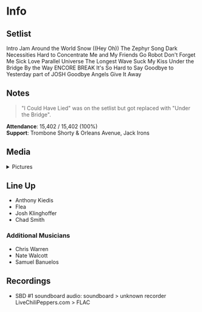 # Info

## Setlist

Intro Jam
Around the World
Snow ((Hey Oh))
The Zephyr Song
Dark Necessities
Hard to Concentrate
Me and My Friends
Go Robot
Don't Forget Me
Sick Love
Parallel Universe
The Longest Wave
Suck My Kiss
Under the Bridge
By the Way
ENCORE BREAK
It's So Hard to Say Goodbye to Yesterday part of JOSH
Goodbye Angels
Give It Away

## Notes

> "I Could Have Lied" was on the setlist but got replaced with "Under the Bridge".

**Attendance**: 15,402 / 15,402 (100%)
<br>
**Support**: Trombone Shorty & Orleans Avenue, Jack Irons

## Media 

<details>
  <summary>Pictures</summary>
  <!--<img alt="Setlist" title="Setlist" src="_.jpg" height="200" />
  <img alt="Clipping" title="Clipping" src="_.jpg" height="200" />
  <img alt="Flyer" title="Flyer" src="_.jpg" height="200" />-->
</details>

## Line Up

* Anthony Kiedis
* Flea
* Josh Klinghoffer
* Chad Smith

### Additional Musicians

* Chris Warren  
* Nate Walcott  
* Samuel Banuelos

## Recordings

* SBD #1 soundboard audio: soundboard > unknown recorder LiveChiliPeppers.com > FLAC

